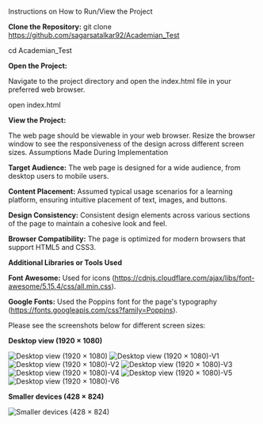 Instructions on How to Run/View the Project

**Clone the Repository:**
git clone https://github.com/sagarsatalkar92/Academian_Test

cd Academian_Test

**Open the Project:**

Navigate to the project directory and open the index.html file in your preferred web browser.

open index.html

**View the Project:**

The web page should be viewable in your web browser. Resize the browser window to see the responsiveness of the design across different screen sizes.
Assumptions Made During Implementation

**Target Audience:** The web page is designed for a wide audience, from desktop users to mobile users.

**Content Placement:** Assumed typical usage scenarios for a learning platform, ensuring intuitive placement of text, images, and buttons.

**Design Consistency:** Consistent design elements across various sections of the page to maintain a cohesive look and feel.

**Browser Compatibility:** The page is optimized for modern browsers that support HTML5 and CSS3.

**Additional Libraries or Tools Used**

**Font Awesome:** Used for icons (https://cdnjs.cloudflare.com/ajax/libs/font-awesome/5.15.4/css/all.min.css).

**Google Fonts:** Used the Poppins font for the page's typography (https://fonts.googleapis.com/css?family=Poppins).

Please see the screenshots below for different screen sizes:

**Desktop view (1920 × 1080)**

![Desktop view (1920 × 1080)](https://github.com/sagarsatalkar92/Academian_Test/assets/113198182/296a8cfe-660d-408a-9d84-2a0443464f90)
![Desktop view (1920 × 1080)-V1](https://github.com/sagarsatalkar92/Academian_Test/assets/113198182/4d80c877-dab6-418a-99ec-8b81da38b2e7)
![Desktop view (1920 × 1080)-V2](https://github.com/sagarsatalkar92/Academian_Test/assets/113198182/7c48f98d-0a95-40d5-b777-529d9b637ed0)
![Desktop view (1920 × 1080)-V3](https://github.com/sagarsatalkar92/Academian_Test/assets/113198182/74945be3-60ed-41a8-bcdb-b4f32abf67ae)
![Desktop view (1920 × 1080)-V4](https://github.com/sagarsatalkar92/Academian_Test/assets/113198182/392a1d18-4e60-48df-bd6a-52acb6c659f6)
![Desktop view (1920 × 1080)-V5](https://github.com/sagarsatalkar92/Academian_Test/assets/113198182/e09fc41b-86ff-4679-ab41-af3a99cef2d7)
![Desktop view (1920 × 1080)-V6](https://github.com/sagarsatalkar92/Academian_Test/assets/113198182/4cc01a0c-8444-4b74-906b-d2fbf9def7f6)




**Smaller devices (428 × 824)**


![Smaller devices (428 × 824)](https://github.com/sagarsatalkar92/Academian_Test/assets/113198182/b90ae967-0bc5-4fab-8839-6741dfe7dc17)

